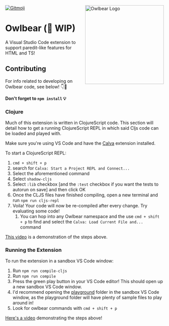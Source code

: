 <a href="https://gitmoji.dev">
  <img src="https://img.shields.io/badge/gitmoji-%20😜%20😍-FFDD67.svg?style=flat-square" alt="Gitmoji">
</a>
<img src="https://user-images.githubusercontent.com/12676521/164160624-a6dc70ed-e35f-4570-890e-391248f922c4.svg" alt="Owlbear Logo" title="Owlbear" align="right" width="250px" />

# Owlbear (👷 WIP)

A Visual Studio Code extension to support paredit-like features for HTML and TS!

## Contributing

For info related to developing on Owlbear code, see below! 👇🧐

**Don't forget to `npm install` 💡**

### Clojure

Much of this extension is written in ClojureScript code. This section will detail how to get a running ClojureScript REPL in which said Cljs code can be loaded and played with.

Make sure you're using VS Code and have the [Calva](https://marketplace.visualstudio.com/items?itemName=betterthantomorrow.calva) extension installed.

To start a ClojureScript REPL:

1. `cmd + shift + p`
2. search for `Calva: Start a Project REPL and Connect...`
3. Select the aforementioned command
4. Select `shadow-cljs`
5. Select `:lib` checkbox [and the `:test` checkbox if you want the tests to autorun on save] and then click OK
6. Once the CLJS files have finished compiling, open a new terminal and run `npm run cljs-repl`
7. Voila! Your code will now be re-compiled after every change. Try evaluating some code! 
    1. You can hop into any Owlbear namespace and the use `cmd + shift + p` to find and select the `Calva: Load Current File and...` command

[This video](https://i.gyazo.com/bc970dbe5a01ac2ac9e4c113d97826dd.mp4) is a demonstration of the steps above.

### Running the Extension

To run the extension in a sandbox VS Code window:

1. Run `npm run compile-cljs`
2. Run `npm run compile`
3. Press the green play button in your VS Code editor! This should open up a new sandbox VS Code window.
4. I'd recommend opening the [playground](https://github.com/sansarip/owlbear/tree/main/playground) folder in the sandbox VS Code window, as the playground folder will have plenty of sample files to play around in!
5. Look for owlbear commands with `cmd + shift + p`

[Here's a video](https://i.gyazo.com/f7026c97810db2a62e0b469343cd2f7f.mp4) demonstrating the steps above!
